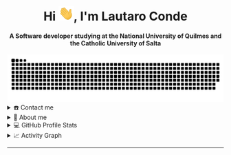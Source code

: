 <div align="center">
<h1 align="center">Hi <img width="35" src="https://github.com/1999AZZAR/1999AZZAR/blob/main/resources/img/waving.gif">, I'm Lautaro Conde</h1>
<h4 align="center">A Software developer studying at the National University of Quilmes and the Catholic University of Salta</h4>
</div>

<div align="center">
  <a href="https://1999azzar.github.io/hangardonelli/">
  <img  src="https://github.com/1999AZZAR/1999AZZAR/blob/main/resources/img/grid-snake.svg"
       alt="snake" /></a>
</div>

<details>
  <summary>☎️ Contact me</summary>
<div>
    <h2 align="center">You can reach me by:</h2>
    <p align="center">
      <br/>
      <a href="https://ar.linkedin.com/in/lautaro-conde-2022b6177" target="blank"><img align="center"
         src="https://img.shields.io/badge/linkedin-%231DA1F2.svg?style=for-the-badge&logo=linkedin&logoColor=white"
         alt="Lautaro Conde" height="30"/></a>
      <a href="https://mailto:lautarogconde@gmail.com" target="blank"><img align="center"
         src="https://img.shields.io/badge/gmail-EA4335.svg?style=for-the-badge&logo=gmail&logoColor=white"
         alt="Lautaro Conde" height="30"/></a>
    </p>
  <p align="center">
      <a href="https://instagram.com/lautaroconde_" target="blank"><img align="center"
         src="https://img.shields.io/badge/instagram-%23E4405F.svg?style=for-the-badge&logo=Instagram&logoColor=white"
         alt="Lautaro Conde" height="30"/></a>
      <br>
    </p>
  </samp>
</div>
</details>

<details>
  <summary>🧮 About me</summary>
<div>
<h2 align="center">🧮 About this Account</h2>
 <p align="center">
 I'live in buenos aires, argentina. Since I was very young I have been passionate about computer science. I currently work professionally as a developer in .NET technologies, with solid knowledge of React and a wide variety of database systems such as SQL Server, PostgreSQL, MongoDB or Redis.
 Also, develop cross-platform mobile apps with the Ionic Framework
At the National University of Quilmes I am studying Computer Science with a focus on software development, while at the Catholic University of Salta I am studying Computer Security.
I am currently studying cryptography bases independently.
For any questions or suggestions you have to make me, in this profile you will find my social contact networks. Feel free to contact me :)
  </p>
 
</div>
</details>



<details> 
  <summary>💻 GitHub Profile Stats</summary>
  <div>
    <h2 align="center"> 📊 Github stats </h2>
      <br/>
        <p align="center">
          <a href="https://github.com/hangardonelli/">
          <img src="https://github-readme-stats.vercel.app/api/top-langs/?username=hangardonelli&langs_count=6&theme=gruvbox&layout=compact&hide_border=true" alt="hangardonelli :: Top Langs" /></a>
        </p>
        <p align="center">
          <a href="https://github.com/hangardonelli/">
          <img width="49.5%" src="https://github-readme-stats.vercel.app/api?username=hangardonelli&show_icons=true&theme=gruvbox&hide_border=true" />
          <img width="49.5%" src="https://github-readme-streak-stats.herokuapp.com/?user=hangardonelli&theme=gruvbox&hide_border=true" />
          </a>
       </p>
     <br>
  </div>    
</details>

<details>
  <summary>📈 Activity Graph</summary>
  <br/>
  <h2 align="center"> my current activity </h2>
<a href="https://github.com/ashutosh00710/github-readme-activity-graph"><img alt="Lautaro's Activity Graph" src="https://activity-graph.herokuapp.com/graph/?username=hangardonelli&bg_color=000&color=fff&line=00E676&point=fff&hide_border=true" /></a>
</details>

------

